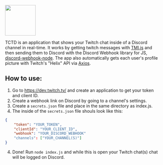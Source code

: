 <img src="https://i.imgur.com/f2RQLoQ.png" width="auto" height="100">

TCTD is an application that shows your Twitch chat inside of a Discord channel in real-time. It works by getting twitch messages with [TMI.js](https://tmijs.com/) and then sending them to Discord with the Discord Webhook library for JS, [discord-webhook-node](https://github.com/matthew1232/discord-webhook-node). The app also automatically gets each user's profile picture with Twitch's "Helix" API via [Axios](https://axios-http.com/).


## How to use:
1. Go to https://dev.twitch.tv/ and create an application to get your token and client ID.
2. Create a webhook link on Discord by going to a channel's settings.
3. Create a `secrets.json` file and place in the same directory as index.js.
4. The inside of the `secrets.json` file shouls look like this:
```json
{
    "token": "YOUR_TOKEN",
    "clientId": "YOUR_CLIENT_ID",
    "webhook": "YOUR_DISCORD_WEBHOOK"
    "channels": ["YOUR_CHANNEL(S)"]
}
```
4. Done! Run `node index.js` and while this is open your Twitch chat(s) chat will be logged on Discord.
